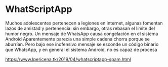 # WhatScriptApp

Muchos adolescentes pertenecen a legiones en internet, algunas fomentan lazos de amistad y pertenencia: 
sin embargo, otras rebasan el límite del humor negro.
Un mensaje de WhatsApp causa congelación en el sistema Android
Aparentemente parecía una simple cadena chorra porque se aburrían. 
Pero bajo ese inofensivo mensaje se esconde un código binario que WhatsApp, y en general el sistema Android, no es capaz de procesa

https://www.lpericena.tk/2019/04/whatscriptapp-spam.html
